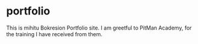 # portfolio
This is mihitu Bokresion Portfolio site.
I am greetful to PitMan Academy, for the training I have received from them.
